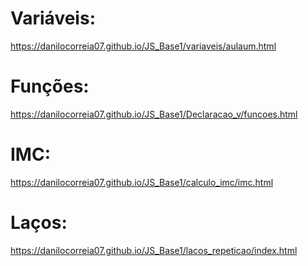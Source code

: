# Variáveis:
https://danilocorreia07.github.io/JS_Base1/variaveis/aulaum.html

# Funções:

https://danilocorreia07.github.io/JS_Base1/Declaracao_v/funcoes.html

# IMC:
https://danilocorreia07.github.io/JS_Base1/calculo_imc/imc.html

# Laços:
https://danilocorreia07.github.io/JS_Base1/lacos_repeticao/index.html

